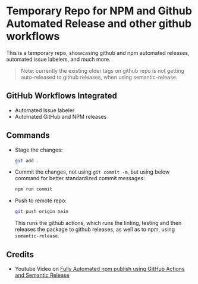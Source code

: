 # Temporary Repo for NPM and Github Automated Release and other github workflows

This is a temporary repo, showcasing github and npm automated releases, automated issue labelers, and much more.

> Note: currently the existing older tags on github repo is not getting auto-released to github releases, when using semantic-release.

## GitHub Workflows Integrated

- Automated Issue labeler
- Automated GitHub and NPM releases

## Commands

- Stage the changes:

  ```sh
  git add .
  ```

- Commit the changes, not using `git commit -m`, but using below command for better standardized commit messages:

  ```sh
  npm run commit
  ```

- Push to remote repo:

  ```sh
  git push origin main
  ```

  This runs the github actions, which runs the linting, testing and then releases the package to github releases, as well as to npm, using `semantic-release`.

## Credits

- Youtube Video on [Fully Automated npm publish using GitHub Actions and Semantic Release](https://youtu.be/QZdY4XYbqLI)
